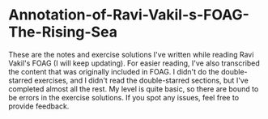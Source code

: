 # Annotation-of-Ravi-Vakil-s-FOAG-The-Rising-Sea
These are the notes and exercise solutions I've written while reading Ravi Vakil's FOAG (I will keep updating). For easier reading, I've also transcribed the content that was originally included in FOAG. I didn't do the double-starred exercises, and I didn't read the double-starred sections, but I've completed almost all the rest. My level is quite basic, so there are bound to be errors in the exercise solutions. If you spot any issues, feel free to provide feedback.
